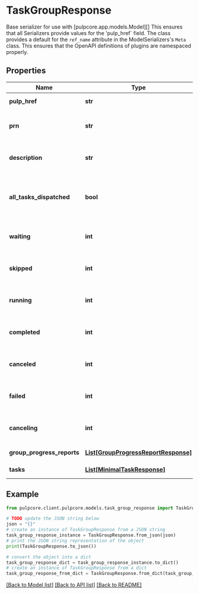 # TaskGroupResponse

Base serializer for use with [pulpcore.app.models.Model][]  This ensures that all Serializers provide values for the 'pulp_href` field.  The class provides a default for the ``ref_name`` attribute in the ModelSerializers's ``Meta`` class. This ensures that the OpenAPI definitions of plugins are namespaced properly.

## Properties

Name | Type | Description | Notes
------------ | ------------- | ------------- | -------------
**pulp_href** | **str** |  | [optional] [readonly] 
**prn** | **str** | The Pulp Resource Name (PRN). | [optional] [readonly] 
**description** | **str** | A description of the task group. | 
**all_tasks_dispatched** | **bool** | Whether all tasks have been spawned for this task group. | 
**waiting** | **int** | Number of tasks in the &#39;waiting&#39; state | [optional] [readonly] 
**skipped** | **int** | Number of tasks in the &#39;skipped&#39; state | [optional] [readonly] 
**running** | **int** | Number of tasks in the &#39;running&#39; state | [optional] [readonly] 
**completed** | **int** | Number of tasks in the &#39;completed&#39; state | [optional] [readonly] 
**canceled** | **int** | Number of tasks in the &#39;canceled&#39; state | [optional] [readonly] 
**failed** | **int** | Number of tasks in the &#39;failed&#39; state | [optional] [readonly] 
**canceling** | **int** | Number of tasks in the &#39;canceling&#39; state | [optional] [readonly] 
**group_progress_reports** | [**List[GroupProgressReportResponse]**](GroupProgressReportResponse.md) |  | [optional] [readonly] 
**tasks** | [**List[MinimalTaskResponse]**](MinimalTaskResponse.md) |  | [optional] [readonly] 

## Example

```python
from pulpcore.client.pulpcore.models.task_group_response import TaskGroupResponse

# TODO update the JSON string below
json = "{}"
# create an instance of TaskGroupResponse from a JSON string
task_group_response_instance = TaskGroupResponse.from_json(json)
# print the JSON string representation of the object
print(TaskGroupResponse.to_json())

# convert the object into a dict
task_group_response_dict = task_group_response_instance.to_dict()
# create an instance of TaskGroupResponse from a dict
task_group_response_from_dict = TaskGroupResponse.from_dict(task_group_response_dict)
```
[[Back to Model list]](../README.md#documentation-for-models) [[Back to API list]](../README.md#documentation-for-api-endpoints) [[Back to README]](../README.md)


